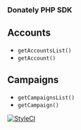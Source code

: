 ### Donately PHP SDK

## Accounts
- `getAccountsList()`
- `getAccount()`

## Campaigns
- `getCampaignsList()`
- `getCampaign()`

[![StyleCI](https://styleci.io/repos/113628283/shield?branch=master)](https://styleci.io/repos/113628283)